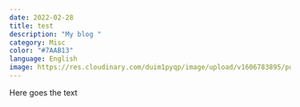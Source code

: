 ```yaml
---
date: 2022-02-28
title: test
description: "My blog "
category: Misc
color: "#7AAB13"
language: English
image: https://res.cloudinary.com/duim1pyqp/image/upload/v1606783895/portfolio/screenshot-rocks_mdujy4.png
---
```

Here goes the text